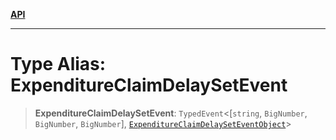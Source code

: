 [**API**](../../../README.md)

***

# Type Alias: ExpenditureClaimDelaySetEvent

> **ExpenditureClaimDelaySetEvent**: `TypedEvent`\<\[`string`, `BigNumber`, `BigNumber`, `BigNumber`\], [`ExpenditureClaimDelaySetEventObject`](../interfaces/ExpenditureClaimDelaySetEventObject.md)\>
